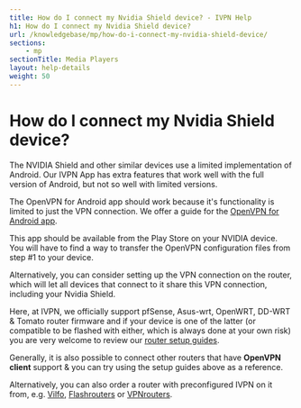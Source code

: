 ```yaml
---
title: How do I connect my Nvidia Shield device? - IVPN Help
h1: How do I connect my Nvidia Shield device?
url: /knowledgebase/mp/how-do-i-connect-my-nvidia-shield-device/
sections:
    - mp
sectionTitle: Media Players
layout: help-details
weight: 50
---
```

# How do I connect my Nvidia Shield device?

The NVIDIA Shield and other similar devices use a limited implementation of Android. Our IVPN App has extra features that work well with the full version of Android, but not so well with limited versions.

The OpenVPN for Android app should work because it's functionality is limited to just the VPN connection. We offer a guide for the [OpenVPN for Android app](/setup/android-openvpn-for-android/).

This app should be available from the Play Store on your NVIDIA device. You will have to find a way to transfer the OpenVPN configuration files from step #1 to your device.

Alternatively, you can consider setting up the VPN connection on the router, which will let all devices that connect to it share this VPN connection, including your Nvidia Shield.

Here, at IVPN, we officially support pfSense, Asus-wrt, OpenWRT, DD-WRT & Tomato router firmware and if your device is one of the latter (or compatible to be flashed with either, which is always done at your own risk) you are very welcome to review our [router setup guides](/setup/router/).

Generally, it is also possible to connect other routers that have **OpenVPN client** support & you can try using the setup guides above as a reference.

Alternatively, you can also order a router with preconfigured IVPN on it from, e.g. [Vilfo](https://www.vilfo.com/providers/ivpn), [Flashrouters](https://www.flashrouters.com/vpn-types/ivpn) or [VPNrouters](https://www.vpnrouters.com/vpn-providers/ivpn-vpn-routers.html).
